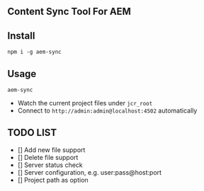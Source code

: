 Content Sync Tool For AEM
--------------------------

## Install
`npm i -g aem-sync`

## Usage
`aem-sync`

- Watch the current project files under `jcr_root`
- Connect to `http://admin:admin@localhost:4502` automatically

## TODO LIST
- [] Add new file support
- [] Delete file support
- [] Server status check
- [] Server configuration, e.g. user:pass@host:port
- [] Project path as option
